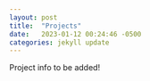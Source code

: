 ```yaml
---
layout: post
title:  "Projects"
date:   2023-01-12 00:24:46 -0500
categories: jekyll update
---
```

Project info to be added!
